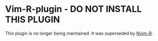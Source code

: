 # Vim-R-plugin - DO NOT INSTALL THIS PLUGIN

This plugin is no longer being maintained. It was superseded by 
[Nvim-R](https://github.com/jalvesaq/Nvim-R).

